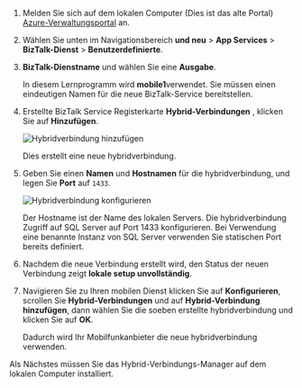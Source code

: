 
1. Melden Sie sich auf dem lokalen Computer (Dies ist das alte Portal) [Azure-Verwaltungsportal](http://manager.windowsazure.com) an.

2. Wählen Sie unten im Navigationsbereich **und neu** > **App Services** > **BizTalk-Dienst** > **Benutzerdefinierte**.

3. **BizTalk-Dienstname** und wählen Sie eine **Ausgabe**. 

    In diesem Lernprogramm wird **mobile1**verwendet. Sie müssen einen eindeutigen Namen für die neue BizTalk-Service bereitstellen.

4. Erstellte BizTalk Service Registerkarte **Hybrid-Verbindungen** , klicken Sie auf **Hinzufügen**.

    ![Hybridverbindung hinzufügen](./media/hybrid-connections-create-new/3.png)

    Dies erstellt eine neue hybridverbindung.

5. Geben Sie einen **Namen** und **Hostnamen** für die hybridverbindung, und legen Sie **Port** auf `1433`. 
  
    ![Hybridverbindung konfigurieren](./media/hybrid-connections-create-new/4.png)

    Der Hostname ist der Name des lokalen Servers. Die hybridverbindung Zugriff auf SQL Server auf Port 1433 konfigurieren. Bei Verwendung eine benannte Instanz von SQL Server verwenden Sie statischen Port bereits definiert.

6. Nachdem die neue Verbindung erstellt wird, den Status der neuen Verbindung zeigt **lokale setup unvollständig**.

7. Navigieren Sie zu Ihren mobilen Dienst klicken Sie auf **Konfigurieren**, scrollen Sie **Hybrid-Verbindungen** und auf **Hybrid-Verbindung hinzufügen**, dann wählen Sie die soeben erstellte hybridverbindung und klicken Sie auf **OK**.

    Dadurch wird Ihr Mobilfunkanbieter die neue hybridverbindung verwenden.

Als Nächstes müssen Sie das Hybrid-Verbindungs-Manager auf dem lokalen Computer installiert.